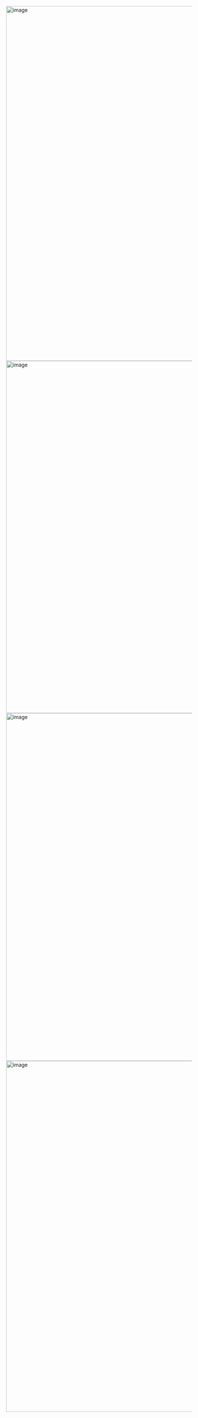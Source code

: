 <img width="960" alt="image" src="https://github.com/ravindrakumarratre6/Startup/assets/108799850/8bc5aac3-10ea-43f1-8b6e-86155a4253a7">
<img width="953" alt="image" src="https://github.com/ravindrakumarratre6/Startup/assets/108799850/00d90c38-ea5c-4a72-8208-9c4ce4ab25a3">
<img width="941" alt="image" src="https://github.com/ravindrakumarratre6/Startup/assets/108799850/f06a5412-4699-41f8-a2fd-2c80980ff7a5">
<img width="950" alt="image" src="https://github.com/ravindrakumarratre6/Startup/assets/108799850/849b96a3-b142-45a4-bcd3-619777c96ffa">
